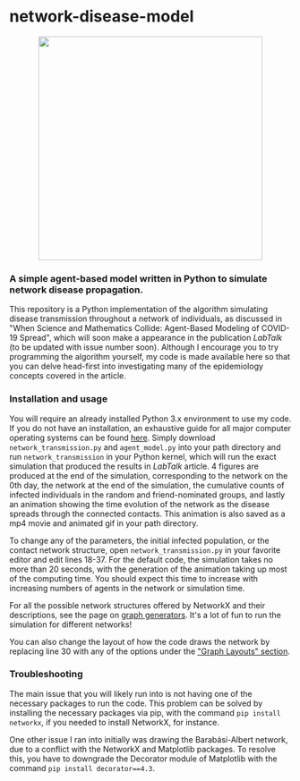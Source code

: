 # network-disease-model
<p align="center">
<img src="https://user-images.githubusercontent.com/86231828/122758663-6ab7ca80-d2dc-11eb-802e-8c95e4f8a6ac.gif" width="400" height="400">
</p>  

### A simple agent-based model written in Python to simulate network disease propagation.
  This repository is a Python implementation of the algorithm simulating disease transmission throughout a network of individuals, as discussed in "When Science and Mathematics Collide: Agent-Based Modeling of COVID-19 Spread", which will soon make a appearance in the publication _LabTalk_ (to be updated with issue number soon). Although I encourage you to try programming the algorithm yourself, my code is made available here so that you can delve head-first into investigating many of the epidemiology concepts covered in the article.

### Installation and usage
  You will require an already installed Python 3.x environment to use my code. If you do not have an installation, an exhaustive guide for all major computer operating systems can be found [here](https://realpython.com/installing-python/). Simply download `network_transmission.py` and `agent_model.py` into your path directory and run `network_transmission` in your Python kernel, which will run the exact simulation that produced the results in _LabTalk_ article. 4 figures are produced at the end of the simulation, corresponding to the network on the 0th day, the network at the end of the simulation, the cumulative counts of infected individuals in the random and friend-nominated groups, and lastly an animation showing the time evolution of the network as the disease spreads through the connected contacts. This animation is also saved as a mp4 movie and animated gif in your path directory.

  To change any of the parameters, the initial infected population, or the contact network structure, open `network_transmission.py` in your favorite editor and edit lines 18-37. For the default code, the simulation takes no more than 20 seconds, with the generation of the animation taking up most of the computing time. You should expect this time to increase with increasing numbers of agents in the network or simulation time.
  
  For all the possible network structures offered by NetworkX and their descriptions, see the page on [graph generators](https://networkx.org/documentation/stable/reference/generators.html). It's a lot of fun to run the simulation for different networks!
  
  You can also change the layout of how the code draws the network by replacing line 30 with any of the options under the ["Graph Layouts" section](https://networkx.org/documentation/stable/reference/drawing.html?highlight=layout#module-networkx.drawing.layout).
  
### Troubleshooting
  
  The main issue that you will likely run into is not having one of the necessary packages to run the code. This problem can be solved by installing the necessary packages via pip, with the command `pip install networkx`, if you needed to install NetworkX, for instance.
  
  One other issue I ran into initially was drawing the Barabási-Albert network, due to a conflict with the NetworkX and Matplotlib packages. To resolve this, you have to downgrade the Decorator module of Matplotlib with the command `pip install decorator==4.3`. 
